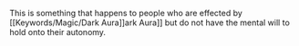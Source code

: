 This is something that happens to people who are effected by [[Keywords/Magic/Dark Aura]]ark Aura]] but do not have the mental will to hold onto their autonomy.